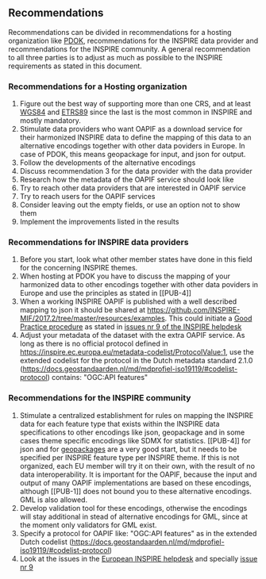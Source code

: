 ## Recommendations

Recommendations can be divided in recommendations for a hosting organization like [PDOK](https://www.pdok.nl), recommendations for the INSPIRE data provider and recommendations for the INSPIRE community.
A general recommendation to all three parties is to adjust as much as possible to the INSPIRE requirements as stated in this document.

### Recommendations for a Hosting organization

1. Figure out the best way of supporting more than one CRS, and at least [WGS84](https://epsg.io/4326) and [ETRS89](https://epsg.io/4258) since the last is the most common in INSPIRE and mostly mandatory.
2. Stimulate data providers who want OAPIF as a download service for their harmonized INSPIRE data to define the mapping of this data to an alternative encodings together with other data poviders in Europe. In case of PDOK, this means geopackage for input, and json for output.
3. Follow the developments of the alternative encodings
4. Discuss recommendation 3 for the data provider with the data provider
5. Research how the metadata of the OAPIF service should look like
6. Try to reach other data providers that are interested in OAPIF service
7. Try to reach users for the OAPIF services
8. Consider leaving out the empty fields, or use an option not to show them
9. Implement the improvements listed in the results

### Recommendations for INSPIRE data providers

1. Before you start, look what other member states have done in this field for the concerning INSPIRE themes.
2. When hosting at PDOK you have to discuss the mapping of your harmonized data to other encodings together with other data poviders in Europe and use the principles as stated in [[PUB-4]]
3. When a working INSPIRE OAPIF is published with a well described mapping to json it should be shared at https://github.com/INSPIRE-MIF/2017.2/tree/master/resources/examples. 
This could initiate a [Good Practice procedure](https://inspire.ec.europa.eu/portfolio/good-practice-library) as stated in [issues nr 9 of the INSPIRE helpdesk](https://github.com/INSPIRE-MIF/helpdesk/issues/9) 
4. Adjust your metadata of the dataset with the extra OAPIF service. As long as there is no official protocol defined in https://inspire.ec.europa.eu/metadata-codelist/ProtocolValue:1, use the extended codelist for the protocol in the Dutch metadata standard 2.1.0 (https://docs.geostandaarden.nl/md/mdprofiel-iso19119/#codelist-protocol) contains: "OGC:API features"

### Recommendations for the INSPIRE community

1. Stimulate a centralized establishment for rules on mapping the INSPIRE data for each feature type that exists within the INSPIRE data specifications to other encodings like json, geopackage and in some cases theme specific encodings like SDMX for statistics. 
[[PUB-4]] for json and for [geopackages](https://github.com/INSPIRE-MIF/gp-geopackage-encodings) are a very good start, but it needs to be specified per INSPIRE feature type per INSPIRE theme.
If this is not organized, each EU member will try it on their own, with the result of no data interoperability. It is important for the OAPIF, because the input and output of many OAPIF implementations are based on these encodings, although [[PUB-1]] does not bound you to these alternative encodings. GML is also allowed. 
2. Develop validation tool for these encodings, otherwise the encodings will stay additional in stead of alternative encodings for GML, since at the moment only validators for GML exist.
3. Specify a protocol for OAPIF like: "OGC:API features" as in the extended Dutch codelist (https://docs.geostandaarden.nl/md/mdprofiel-iso19119/#codelist-protocol)
4. Look at the issues in the [European INSPIRE helpdesk](https://github.com/INSPIRE-MIF/helpdesk) and specially [issue nr 9](https://github.com/INSPIRE-MIF/helpdesk/issues/9)
